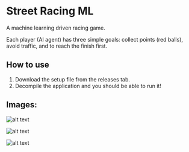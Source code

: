 # Street Racing ML
A machine learning driven racing game.

Each player (AI agent) has three simple goals: collect points (red balls), avoid traffic, and to reach the finish first.

##  How to use
1. Download the setup file from the releases tab.
3. Decompile the application and you should be able to run it!

## Images:
![alt text](https://github.com/sw1pe/Street-Racing-ML/blob/main/Images/Capture.JPG)

![alt text](https://github.com/sw1pe/Street-Racing-ML/blob/main/Images/mlStreetRacing.jpg)

![alt text](https://github.com/sw1pe/Street-Racing-ML/blob/main/Images/Capture2.JPG)
